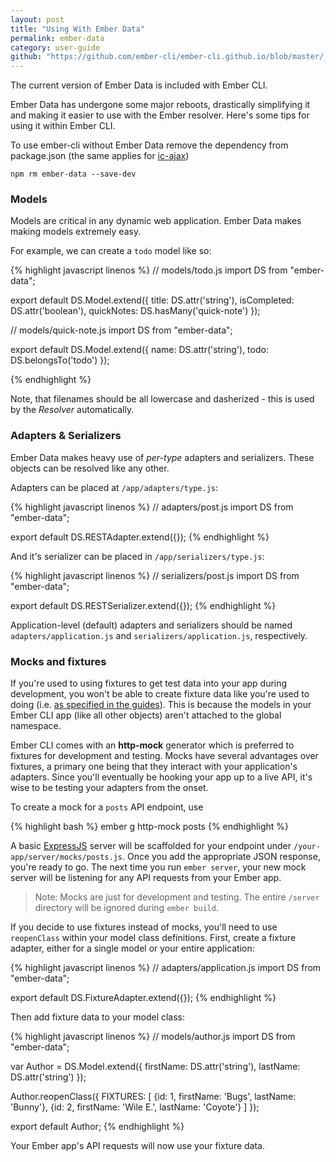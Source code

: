 ```yaml
---
layout: post
title: "Using With Ember Data"
permalink: ember-data
category: user-guide
github: "https://github.com/ember-cli/ember-cli.github.io/blob/master/_posts/2013-04-12-ember-data.md"
---
```


The current version of Ember Data is included with Ember CLI.

Ember Data has undergone some major reboots, drastically simplifying it and
making it easier to use with the Ember resolver. Here's some tips for using it
within Ember CLI.

To use ember-cli without Ember Data remove the dependency from package.json
(the same applies for [ic-ajax](https://github.com/rwjblue/ember-cli-ic-ajax))

  `npm rm ember-data --save-dev`


### Models

Models are critical in any dynamic web application. Ember Data makes making
models extremely easy.

For example, we can create a `todo` model like so:

{% highlight javascript linenos %}
// models/todo.js
import DS from "ember-data";

export default DS.Model.extend({
  title: DS.attr('string'),
  isCompleted: DS.attr('boolean'),
  quickNotes: DS.hasMany('quick-note')
});

// models/quick-note.js
import DS from "ember-data";

export default DS.Model.extend({
  name: DS.attr('string'),
  todo: DS.belongsTo('todo')
});

{% endhighlight %}

Note, that filenames should be all lowercase and dasherized - this is used by the
*Resolver* automatically.

### Adapters & Serializers

Ember Data makes heavy use of *per-type* adapters and serializers. These objects
can be resolved like any other.

Adapters can be placed at `/app/adapters/type.js`:

{% highlight javascript linenos %}
// adapters/post.js
import DS from "ember-data";

export default DS.RESTAdapter.extend({});
{% endhighlight %}

And it's serializer can be placed in `/app/serializers/type.js`:

{% highlight javascript linenos %}
// serializers/post.js
import DS from "ember-data";

export default DS.RESTSerializer.extend({});
{% endhighlight %}

Application-level (default) adapters and serializers should be named
`adapters/application.js` and `serializers/application.js`, respectively.

### Mocks and fixtures

If you're used to using fixtures to get test data into your app during
development, you won't be able to create fixture data like you're
used to doing (i.e. [as specified in the guides](http://emberjs.com/guides/models/the-fixture-adapter/)).
This is because the models in your Ember CLI app (like all other
objects) aren't attached to the global namespace.

Ember CLI comes with an **http-mock** generator which is preferred to
fixtures for development and testing. Mocks have several advantages
over fixtures, a primary one being that they interact with your
application's adapters. Since you'll eventually be hooking your app
up to a live API, it's wise to be testing your adapters from the onset.

To create a mock for a `posts` API endpoint, use

{% highlight bash %}
ember g http-mock posts
{% endhighlight %}

A basic [ExpressJS](http://expressjs.com/) server will be scaffolded for
your endpoint under `/your-app/server/mocks/posts.js`. Once you add the
appropriate JSON response, you're ready to go. The next time you run
`ember server`, your new mock server will be listening for any API requests
from your Ember app.

> Note: Mocks are just for development and testing. The entire `/server`
directory will be ignored during `ember build`.

If you decide to use fixtures instead of mocks, you'll need to use
`reopenClass` within your model class definitions. First, create a fixture
adapter, either for a single model or your entire application:

{% highlight javascript linenos %}
// adapters/application.js
import DS from "ember-data";

export default DS.FixtureAdapter.extend({});
{% endhighlight %}

Then add fixture data to your model class:

{% highlight javascript linenos %}
// models/author.js
import DS from "ember-data";

var Author = DS.Model.extend({
  firstName: DS.attr('string'),
  lastName: DS.attr('string')
});

Author.reopenClass({
  FIXTURES: [
    {id: 1, firstName: 'Bugs', lastName: 'Bunny'},
    {id: 2, firstName: 'Wile E.', lastName: 'Coyote'}
  ]
});

export default Author;
{% endhighlight %}

Your Ember app's API requests will now use your fixture data.
